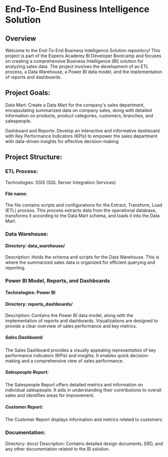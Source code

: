 
# End-To-End Business Intelligence Solution
## Overview

Welcome to the End-To-End Business Intelligence Solution repository! This project is part of the Experis Academy BI Developer Bootcamp and focuses on creating a comprehensive Business Intelligence (BI) solution for analyzing sales data.
The project involves the development of an ETL process, a Data Warehouse, a Power BI data model, and the implementation of reports and dashboards.


## Project Goals:

Data Mart:
Create a Data Mart for the company's sales department, encapsulating summarized data on company sales, along with detailed information on products, product categories, customers, branches, and salespeople.

Dashboard and Reports:
Develop an interactive and informative dashboard with Key Performance Indicators (KPIs) to empower the sales department with data-driven insights for effective decision-making

## Project Structure:
### ETL Process:
Technologies: SSIS (SQL Server Integration Services)
#### File name: 
The file contains scripts and configurations for the Extract, Transform, Load (ETL) process. This process extracts data from the operational database, transforms it according to the Data Mart schema, and loads it into the Data Mart.

### Data Warehouse:
#### Directory: data_warehouse/
Description: Holds the schema and scripts for the Data Warehouse. This is where the summarized sales data is organized for efficient querying and reporting.

### Power BI Model, Reports, and Dashboards
#### Technologies: Power BI
#### Directory: reports_dashboards/
Description: Contains the Power BI data model, along with the implementation of reports and dashboards. Visualizations are designed to provide a clear overview of sales performance and key metrics.

##### Sales Dashboard:
The Sales Dashboard provides a visually appealing representation of key performance indicators (KPIs) and insights. It enables quick decision-making and a comprehensive view of sales performance.

##### Salespeople Report:
The Salespeople Report offers detailed metrics and information on individual salespeople. It aids in understanding their contributions to overall sales and identifies areas for improvement.

##### Customer Report:
The Customer Report displays information and metrics related to customers

### Documentation:
Directory: docs/
Description: Contains detailed design documents, ERD, and any other documentation related to the BI solution.








